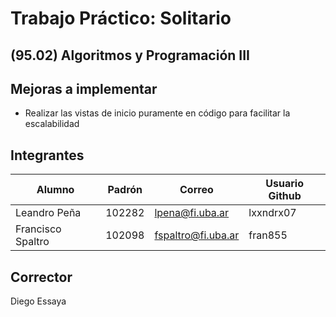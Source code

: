 # Trabajo Práctico: Solitario
## (95.02) Algoritmos y Programación III

## Mejoras a implementar
- Realizar las vistas de inicio puramente en código para facilitar la escalabilidad

## Integrantes
| Alumno | Padrón | Correo | Usuario Github |
| ----------- | ----------- | ----------- | ----------- |
| Leandro Peña | 102282 | lpena@fi.uba.ar | lxxndrx07 |
| Francisco Spaltro | 102098 | fspaltro@fi.uba.ar | fran855 |

## Corrector
Diego Essaya